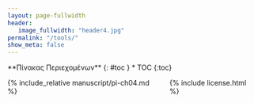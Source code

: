 ```yaml
---
layout: page-fullwidth
header:
   image_fullwidth: "header4.jpg"
permalink: "/tools/"
show_meta: false
---
```


<div class="row">
<div class="medium-4 medium-push-8 columns" markdown="1">
<div class="panel radius" markdown="1">
**Πίνακας Περιεχομένων**
{: #toc }
*  TOC
{:toc}
</div>
</div><!-- /.medium-4.columns -->

<div class="medium-8 medium-pull-4 columns" markdown="1">

{% include_relative manuscript/pi-ch04.md %}

{% include license.html %}

</div><!-- /.medium-8.columns -->
</div><!-- /.row -->
